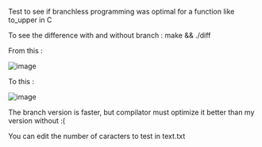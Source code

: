 Test to see if branchless programming was optimal for a function like to_upper in C

To see the difference with and without branch :
make && ./diff

From this :

![image](https://github.com/bac0nb0yy/branchless_test/assets/85128494/ae9f7a56-a234-4ff5-914a-892809e15bc6)

To this :

![image](https://github.com/bac0nb0yy/branchless_test/assets/85128494/06f3ebad-f4d9-4f41-b7f4-c0519c7cb2f7)

The branch version is faster, but compilator must optimize it better than my version without :(

You can edit the number of caracters to test in text.txt
